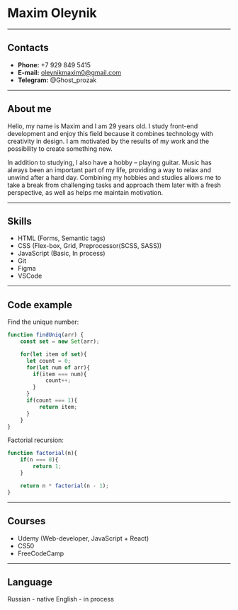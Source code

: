 # Maxim Oleynik

---

## Contacts

-   **Phone:** +7 929 849 5415
-   **E-mail:** oleynikmaxim0@gmail.com
-   **Telegram:** @Ghost_prozak

---

## About me

Hello, my name is Maxim and I am 29 years old. I study front-end development and enjoy this field because it combines technology with creativity in design. I am motivated by the results of my work and the possibility to create something new.

In addition to studying, I also have a hobby – playing guitar. Music has always been an important part of my life, providing a way to relax and unwind after a hard day. Combining my hobbies and studies allows me to take a break from challenging tasks and approach them later with a fresh perspective, as well as helps me maintain motivation.

---

## Skills

-   HTML (Forms, Semantic tags)
-   CSS (Flex-box, Grid, Preprocessor(SCSS, SASS))
-   JavaScript (Basic, In process)
-   Git
-   Figma
-   VSCode

---

## Code example

Find the unique number:

```JavaScript
function findUniq(arr) {
    const set = new Set(arr);

    for(let item of set){
      let count = 0;
      for(let num of arr){
        if(item === num){
            count++;
        }
      }
      if(count === 1){
          return item;
      }
    }
}
```

Factorial recursion:

```JavaScript
function factorial(n){
    if(n === 0){
        return 1;
    }

    return n * factorial(n - 1);
}

```

---

## Courses

-   Udemy (Web-developer, JavaScript + React)
-   CS50
-   FreeCodeCamp

---

## Language

Russian - native
English - in process
